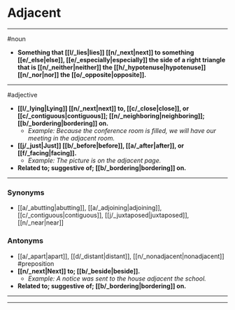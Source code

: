 # Adjacent
---
#noun
- **Something that [[l/_lies|lies]] [[n/_next|next]] to something [[e/_else|else]], [[e/_especially|especially]] the side of a right triangle that is [[n/_neither|neither]] the [[h/_hypotenuse|hypotenuse]] [[n/_nor|nor]] the [[o/_opposite|opposite]].**
---
#adjective
- **[[l/_lying|Lying]] [[n/_next|next]] to, [[c/_close|close]], or [[c/_contiguous|contiguous]]; [[n/_neighboring|neighboring]]; [[b/_bordering|bordering]] on.**
	- _Example: Because the conference room is filled, we will have our meeting in the adjacent room._
- **[[j/_just|Just]] [[b/_before|before]], [[a/_after|after]], or [[f/_facing|facing]].**
	- _Example: The picture is on the adjacent page._
- **Related to; suggestive of; [[b/_bordering|bordering]] on.**
---
### Synonyms
- [[a/_abutting|abutting]], [[a/_adjoining|adjoining]], [[c/_contiguous|contiguous]], [[j/_juxtaposed|juxtaposed]], [[n/_near|near]]
### Antonyms
- [[a/_apart|apart]], [[d/_distant|distant]], [[n/_nonadjacent|nonadjacent]]
#preposition
- **[[n/_next|Next]] to; [[b/_beside|beside]].**
	- _Example: A notice was sent to the house adjacent the school._
- **Related to; suggestive of; [[b/_bordering|bordering]] on.**
---
---
